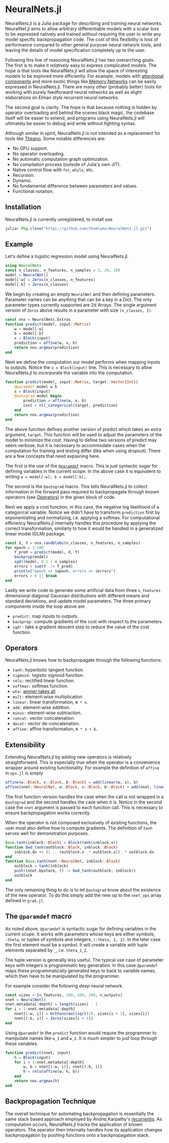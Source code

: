 # NeuralNets.jl
NeuralNets.jl is a Julia package for describing and training neural networks. NeuralNet.jl aims to allow arbitrary differentiable models with a scalar loss to be expressed natively and trained without requiring the user to write any model specific backpropagation code. The cost of this flexibility is loss of performance compared to other general purpose neural network tools, and leaving the details of model specification completely up to the user.

Following this line of reasoning NeuralNets.jl has two overarching goals. The first is to make it _relatively_ easy to express complicated models. The hope is that tools like NeuralNets.jl will allow the space of interesting models to be explored more efficiently. For example, models with [attentional components](http://arxiv.org/abs/1409.0473) and more exotic things like [Memory Networks](http://arxiv.org/abs/1503.08895) can be easily expressed in NeuralNets.jl. There are many other (probably better) tools for working with purely feedforward neural networks as well as slight elaborations on Elman style recurrent neural networks.

The second goal is clarity. The hope is that because nothing is hidden by operator overloading and behind the scenes black magic, the codebase itself will be easier to extend, and programs using NeuralNets.jl will ultimately be easier to debug and write without fighting syntax.

Although similar in spirit, NeuralNets.jl is not intended as a replacement for tools like [Theano](http://deeplearning.net/software/theano/). Some notable differences are:

- No GPU support.
- No operator overloading.
- No automatic computation graph optimization.
- No compilation process (outside of Julia's own JIT).
- Native control flow with `for`, `while`, etc.
- Recursion.
- Dynamic.
- No fundamental difference between parameters and values.
- Functional notation.

## Installation
NeuralNets.jl is currently unregistered, to install use
```julia
julia> Pkg.clone("https://github.com/thomlake/NeuralNets.jl.git")
```

## Example
Let's define a logistic regression model using NeuralNets.jl.
```julia
using NeuralNets
const n_classes, n_features, n_samples = 3, 20, 100
model = NeuralNet()
model[:w] = Zeros(n_classes, n_features)
model[:b] = Zeros(n_classes)
```
We begin by creating an empty `NeuralNet` and then defining parameters. Parameter names can be anything that can be a key in a Dict. The only parameter types currently supported are 2d Arrays. The single argument version of `Zeros` above results in a parameter with size `(n_classes, 1)`.

```julia
const nnx = NeuralNets.Extras
function predict(model, input::Matrix)
    w = model[:w]
    b = model[:b]
    x = Block(input)
    prediction = affine(w, x, b)
    return nnx.argmax(prediction)
end
```
Next we define the computation our model performs when mapping inputs to outputs. Notice the `x = Block(input)` line. This is necessary to allow NeuralNets.jl to incorporate the variable into the computation.

```julia
function predict(model, input::Matrix, target::Vector{Int})
    @paramdef model w b
    x = Block(input)
    @autograd model begin
        prediction = affine(w, x, b)
        cost = nll_categorical(target, prediction)
    end
    return nnx.argmax(prediction)
end
```
The above function defines another version of predict which takes an extra argument, `target`. This function will be used to adjust the parameters of the model to minimize the cost. Having to define two versions of predict may seem verbose, but it is necessary to accommodate cases when the computation for training and testing differ (like when using dropout). There are a few concepts that need explaining here. 

The first is the use of the [`@paramdef`](#the-paramdef-macro) macro. This is just syntactic sugar for defining variables in the current scope. In the above case it is equivalent to writing `w = model[:w]; b = model[:b];`. 

The second is the `@autograd` macro. This tells NeuralNets.jl to collect information in the forward pass required to backpropagate through known operators (see [Operators](#Operators)) in the given block of code. 

Next we apply a cost function, in this case, the negative log likelihood of a categorical variable. Notice we didn't have to transform `prediction` first by exponentiating and normalizing, i.e. applying a softmax. For computational efficiency NeuralNets.jl internally handles this procedure by applying the correct transformation, similarly to how it would be handled in a generalized linear model (GLM) package.

```julia
const X, Y = nnx.randblobs(n_classes, n_features, n_samples)
for epoch = 1:100
    Y_pred = predict(model, X, Y)
    backprop(model)
    sgd!(model, 0.1 / n_samples)
    errors = sum(Y .!= Y_pred)
    println("epoch => $epoch, errors => $errors")
    errors > 0 || break
end
```
Lastly we write code to generate some artificial data from three `n_features` dimensional diagonal Gaussian distributions with different means and standard deviations, and update model parameters. The three primary components inside the loop above are

- `predict:` map inputs to outputs.
- `backprop:` compute gradients of the cost with respect to the parameters.
- `sgd!:` take a gradient descent step to reduce the value of the cost function.

## Operators
NeuralNets.jl knows how to backpropagate through the following functions:
- `tanh:` hyperbolic tangent function.
- `sigmoid:` logistic sigmoid function.
- `relu:` rectified linear function.
- `softmax:` softmax function.
- `wta:` [winner takes all](http://people.idsia.ch/~juergen/nips2013.pdf)
- `mult:` element-wise multiplication
- `linear:` linear transformation, `W * x`.
- `add:` element-wise addition.
- `minus:` element-wise subtraction.
- `concat:` vector concatenation.
- `decat:` vector de-concatenation.
- `affine:` affine transformation, `W * x + b`.

## Extensibility
Extending NeuralNets.jl by adding new operators is relatively straightforward. This is especially true when the operator is a convenience wrapper around existing functionality. For example the definition of `affine` in `ops.jl` is simply
```julia
affine(w::Block, x::Block, b::Block) = add(linear(w, x), b)
affine(nnet::NeuralNet, w::Block, x::Block, b::Block) = add(nnet, linear(nnet, w, x), b)
```

The first function version handles the case when the call is not wrapped in a `@autograd` and the second handles the case when it is. Notice in the second case the `nnet` argument is passed to each function call. This is necessary to ensure backpropagation works correctly.

When the operator is not composed exclusively of existing functions, the user must also define how to compute gradients. The definition of `tanh` serves well for demonstration purposes.
```julia
Base.tanh(inblock::Block) = Block(tanh(inblock.x))
function bwd_tanh(outblock::Block, inblock::Block)
    inblock.dx += (1 .- (outblock.x .* outblock.x)) .* outblock.dx
end
function Base.tanh(nnet::NeuralNet, inblock::Block)
    outblock = tanh(inblock)
    push!(nnet.bpstack, () -> bwd_tanh(outblock, inblock))
    outblock
end
```

The only remaining thing to do is to let `@autograd` know about the existence of the new operator. To do this simply add the new op to the `nnet_ops` array defined in `grad.jl`.

## The `@paramdef` macro
As noted above, `@paramdef` is syntactic sugar for defining variables in the current scope. It works with parameters whose keys are either symbols, `:theta`, or tuples of symbols and integers, `(:theta, 1, 2)`. In the later case the first element must be a symbol. It will create a variable with tuple elements separated by `_`, i.e. `theta_1_2`. 

The tuple version is generally less useful. The typical use case of parameter keys with integers is programmatic key generation. In this case `@paramdef` maps these programmatically generated keys to back to variable names, which then have to be manipulated by the programmer.

For example consider the following _deep_ neural network.
```julia
const sizes = [n_features, 200, 100, 200, n_outputs]
nnet = NeuralNet()
nnet.metadata[:depth] = length(sizes) - 1
for i = 1:nnet.metadata[:depth]
    nnet[(:w, i)] = Orthonormal(sqrt(2), sizes[i + 1], sizes[i])
    nnet[(:b, i)] = Zeros(sizes[i + 1])
end
```

Using `@paramdef` in the `predict` function would require the programmer to manipulate names like `w_1` and  `w_2`. It is much simpler to just loop through these variables.
```julia
function predict(nnet, input)
    h = Block(input)
    for i = 1:nnet.metadata[:depth]
        w, b = nnet[(:w, i)], nnet[(:b, i)]
        h = relu(affine(w, h, b))
    end
    return nnx.argmax(h)
end
```

## Backpropagation Technique
The overall technique for automating backpropagation is essentially the same stack based approach employed by Andrej Karpathy's [recurrentjs](https://github.com/karpathy/recurrentjs). As computation occurs, NeuralNets.jl tracks the application of known operators. The operator then internally handles how its application changes backpropagation by pushing functions onto a backpropagation stack.


